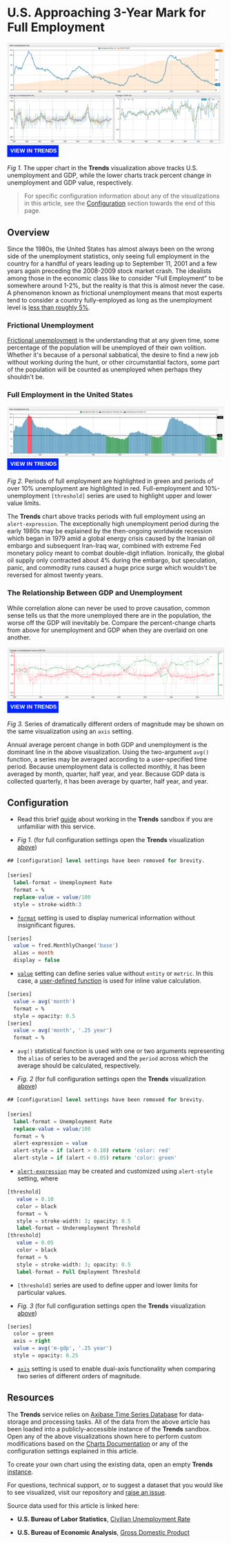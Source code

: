 # U.S. Approaching 3-Year Mark for Full Employment

![](./images/unemp-title.png)
[![](./images/button-new.png)](https://trends.axibase.com/3a3b1c01#fullscreen)

*Fig 1.* The upper chart in the **Trends** visualization above tracks U.S. unemployment and GDP, while the lower charts track percent change in unemployment and GDP value, respectively.

> For specific configuration information about any of the visualizations in this article, see the [Configuration](#configuration) section towards the end of this page.

## Overview

Since the 1980s, the United States has almost always been on the wrong side of the unemployment statistics, only seeing full employment in the country for a handful of years leading up to September 11, 2001 and a few years again preceding the 2008-2009 stock market crash. The idealists among those in the economic class like to consider "Full Employment" to be somewhere around 1-2%, but the reality is that this is almost never the case. A phenomenon known as frictional unemployment means that most experts tend to consider a country fully-employed as long as the unemployment level is [less than roughly 5%](https://www.npr.org/2013/01/03/168508910/what-is-a-good-unemployment-number-really).

### Frictional Unemployment

[Frictional unemployment](https://www.economicshelp.org/blog/glossary/frictional-unemployment/) is the understanding that at any given time, some percentage of the population will be unemployed of their own volition. Whether it's because of a personal sabbatical, the desire to find a new job without working during the hunt, or other circumstantial factors, some part of the population will be counted as unemployed when perhaps they shouldn't be.

### Full Employment in the United States

![](./images/full-10-employ.png)
[![](./images/button-new.png)](https://trends.axibase.com/39178867#fullscreen)

*Fig 2.* Periods of full employment are highlighted in green and periods of over 10% unemployment are highlighted in red. Full-employment and 10%-unemployment `[threshold]` series are used to highlight upper and lower value limits.

The **Trends** chart above tracks periods with full employment using an `alert-expression`. The exceptionally high unemployment period during the early 1980s may be explained by the then-ongoing worldwide recession which began in 1979 amid a global energy crisis caused by the Iranian oil embargo and subsequent Iran-Iraq war, combined with extreme Fed monetary policy meant to combat double-digit inflation. Ironically, the global oil supply only contracted about 4% during the embargo, but speculation, panic, and commodity runs caused a huge price surge which wouldn't be reversed for almost twenty years.

### The Relationship Between GDP and Unemployment

While correlation alone can never be used to prove causation, common sense tells us that the more unemployed there are in the population, the worse off the GDP will inevitably be. Compare the percent-change charts from above for unemployment and GDP when they are overlaid on one another.

![](./images/compare-emp-gdp.png)
[![](./images/button-new.png)](https://trends.axibase.com/2a9d8451#fullscreen)

*Fig 3.* Series of dramatically different orders of magnitude may be shown on the same visualization using an `axis` setting.

Annual average percent change in both GDP and unemployment is the dominant line in the above visualization. Using the two-argument `avg()` function, a series may be averaged according to a user-specified time period. Because unemployment data is collected monthly, it has been averaged by month, quarter, half year, and year. Because GDP data is collected quarterly, it has been average by quarter, half year, and year.

## Configuration

* Read this brief [guide](../../integration/shared/trends.md) about working in the **Trends** sandbox if you are unfamiliar with this service.

* *Fig 1.* (for full configuration settings open the **Trends** visualization [above](#us-approaching-3-year-mark-for-full-employment))

```sql
## [configuration] level settings have been removed for brevity.

[series]
  label-format = Unemployment Rate
  format = %
  replace-value = value/100
  style = stroke-width:3
```

* [`format`](https://axibase.com/products/axibase-time-series-database/visualization/widgets/configuring-the-widgets/format-settings/) setting is used to display numerical information without insignificant figures.

```sql
[series]
  value = fred.MonthlyChange('base')
  alias = month
  display = false
```

* [`value`](https://axibase.com/products/axibase-time-series-database/visualization/widgets/configuring-the-widgets/) setting can define series value without `entity` or `metric`. In this case, a [user-defined function](https://github.com/axibase/charts/blob/master/syntax/udf.md) is used for inline value calculation.

```sql
[series]
  value = avg('month')
  format = %
  style = opacity: 0.5
[series]
  value = avg('month', '.25 year')
  format = %
```

* `avg()` statistical function is used with one or two arguments representing the `alias` of series to be averaged and the `period` across which the average should be calculated, respectively.

* *Fig. 2* (for full configuration settings open the **Trends** visualization [above](#full-employment-in-the-united-states))

```sql
## [configuration] level settings have been removed for brevity.

[series]
  label-format = Unemployment Rate
  replace-value = value/100
  format = %
  alert-expression = value
  alert-style = if (alert > 0.10) return 'color: red'
  alert-style = if (alert < 0.05) return 'color: green'
```

* [`alert-expression`](https://axibase.com/products/axibase-time-series-database/visualization/widgets/configuring-the-widgets/) may be created and customized using `alert-style` setting, where

```sql
[threshold]
   value = 0.10
   color = black
   format = %
   style = stroke-width: 3; opacity: 0.5
   label-format = Underemployment Threshold
[threshold]
   value = 0.05
   color = black
   format = %
   style = stroke-width: 3; opacity: 0.5
   label-format = Full Employment Threshold
```

* `[threshold]` series are used to define upper and lower limits for particular values.

* *Fig. 3* (for full configuration settings open the **Trends** visualization [above](#the-relationship-between-gdp-and-full-employment))

```sql
[series]
  color = green
  axis = right
  value = avg('m-gdp', '.25 year')
  style = opacity: 0.25
```

* [`axis`](https://axibase.com/products/axibase-time-series-database/visualization/widgets/time-chart/#tab-id-2) setting is used to enable dual-axis functionality when comparing two series of different orders of magnitude.

## Resources

The **Trends** service relies on [Axibase Time Series Database](https://axibase.com/docs/atsd/) for data-storage and processing tasks. All of the data from the above article has been loaded into a publicly-accessible instance of the **Trends** sandbox. Open any of the above visualizations shown here to perform custom modifications based on the [Charts Documentation](https://axibase.com/products/axibase-time-series-database/visualization/widgets/) or any of the configuration settings explained in this article.

To create your own chart using the existing data, open an empty **Trends** [instance](https://trends.axibase.com/).

For questions, technical support, or to suggest a dataset that you would like to see visualized, visit our repository and [raise an issue](https://github.com/axibase/atsd-use-cases/issues).

Source data used for this article is linked here:

* **U.S. Bureau of Labor Statistics**, [Civilian Unemployment Rate](https://fred.stlouisfed.org/series/UNRATE)

* **U.S. Bureau of Economic Analysis**, [Gross Domestic Product](https://fred.stlouisfed.org/series/GDP)
